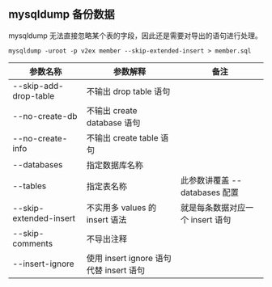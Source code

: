 ## mysqldump 备份数据

mysqldump 无法直接忽略某个表的字段，因此还是需要对导出的语句进行处理。

```
mysqldump -uroot -p v2ex member --skip-extended-insert > member.sql
```

| 参数名称                   | 参数解释                            | 备注                    |
|------------------------|---------------------------------|-----------------------|
| --skip-add-drop-table  | 不输出 drop table 语句               |                       |
| --no-create-db         | 不输出 create database 语句          |                       |
| --no-create-info       | 不输出 create table 语句             |                       |
| --databases            | 指定数据库名称                         |                       |
| --tables               | 指定表名称                           | 此参数讲覆盖 --databases 配置 |
| --skip-extended-insert | 不实用多 values 的 insert 语法         | 就是每条数据对应一个 insert 语句  |
| --skip-comments        | 不导出注释                           |                       |
| --insert-ignore        | 使用 insert ignore 语句代替 insert 语句 |                       |